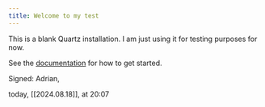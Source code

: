 ```yaml
---
title: Welcome to my test
---
```


This is a blank Quartz installation. I am just using it for testing purposes for now.

See the [documentation](https://quartz.jzhao.xyz) for how to get started.

Signed: Adrian,

today, [[2024.08.18]], at 20:07
